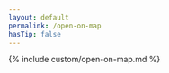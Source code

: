 ```yaml
---
layout: default
permalink: /open-on-map
hasTip: false
---
```


{% include custom/open-on-map.md %}